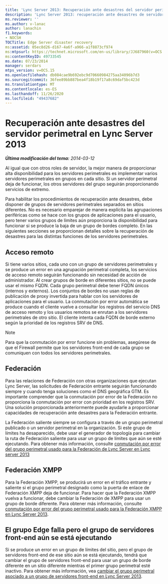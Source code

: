 ```yaml
---
title: 'Lync Server 2013: Recuperación ante desastres del servidor perimetral'
description: 'Lync Server 2013: recuperación ante desastres de servidor perimetral.'
ms.reviewer: ''
ms.author: v-lanac
author: lanachin
f1.keywords:
- NOCSH
TOCTitle: Edge Server disaster recovery
ms:assetid: 05ec8d26-d167-4a6f-a966-a1f8873cf974
ms:mtpsurl: https://technet.microsoft.com/en-us/library/JJ687960(v=OCS.15)
ms:contentKeyID: 49733545
ms.date: 07/23/2014
manager: serdars
mtps_version: v=OCS.15
ms.openlocfilehash: db084cae9b692ebc9d70660984275aa34096b7d3
ms.sourcegitcommit: 36fee89bb887bea4f18b19f17a8c69daf5bc423d
ms.translationtype: MT
ms.contentlocale: es-ES
ms.lasthandoff: 11/26/2020
ms.locfileid: "49437682"
---
```

# <a name="edge-server-disaster-recovery-in-lync-server-2013"></a>Recuperación ante desastres del servidor perimetral en Lync Server 2013

<div data-xmlns="http://www.w3.org/1999/xhtml">

<div class="topic" data-xmlns="http://www.w3.org/1999/xhtml" data-msxsl="urn:schemas-microsoft-com:xslt" data-cs="https://msdn.microsoft.com/">

<div data-asp="https://msdn2.microsoft.com/asp">



</div>

<div id="mainSection">

<div id="mainBody">

<span> </span>

_**Última modificación del tema:** 2014-03-12_

Al igual que con otros roles de servidor, la mejor manera de proporcionar alta disponibilidad para los servidores perimetrales es implementar varios servidores perimetrales en grupos en cada sitio. Si un servidor perimetral deja de funcionar, los otros servidores del grupo seguirán proporcionando servicios de extremo.

Para habilitar los procedimientos de recuperación ante desastres, debe disponer de grupos de servidores perimetrales separados en sitios diferentes. No es necesario emparejar de manera explícita las agrupaciones periféricas como se hace con los grupos de aplicaciones para el usuario, pero tener varios grupos de límites aún proporciona la disponibilidad para funcionar si se produce la baja de un grupo de bordes completo. En las siguientes secciones se proporcionan detalles sobre la recuperación de desastres para las distintas funciones de los servidores perimetrales.

<div>

## <a name="remote-access"></a>Acceso remoto

Si tiene varios sitios, cada uno con un grupo de servidores perimetrales y se produce un error en una agrupación perimetral completa, los servicios de acceso remoto seguirán funcionando sin necesidad de acción de administrador. Al crear grupos de borde en diferentes sitios, no se puede usar el mismo FQDN. Cada grupo perimetral debe tener FQDN únicos (internos y externos). Los conjuntos de bordes no usan reglas de publicación de proxy invertida para hablar con los servidores de aplicaciones para el usuario. La conmutación por error automática se produce cuando el cliente vuelve a consultar los registros del servicio DNS de acceso remoto y los usuarios remotos se enrutan a los servidores perimetrales de otro sitio. El cliente intenta cada FQDN de borde externo según la prioridad de los registros SRV de DNS.

<div>


> [!NOTE]  
> Para que la conmutación por error funcione sin problemas, asegúrese de que el Firewall permite que los servidores front-end de cada grupo se comuniquen con todos los servidores perimetrales.



</div>

</div>

<div>

## <a name="federation"></a>Federación

Para las relaciones de Federación con otras organizaciones que ejecutan Lync Server, las solicitudes de Federación entrante seguirán funcionando siempre y cuando tenga soluciones como el DNS geográfica GTM. Es importante comprender que la conmutación por error de la Federación no proporciona la conmutación por error con prioridad en los registros SRV. Una solución proporcionada anteriormente puede ayudarle a proporcionar capacidades de recuperación ante desastres para la Federación entrante.

La Federación saliente siempre se configura a través de un grupo perimetral publicado o un servidor perimetral en la organización. Si este grupo de límites ha desaparecido, debe usar el generador de topología para cambiar la ruta de Federación saliente para usar un grupo de límites que aún se esté ejecutando. Para obtener más información, consulte [conmutación por error del grupo perimetral usado para la Federación de Lync Server en Lync server 2013](lync-server-2013-failing-over-the-edge-pool-used-for-lync-server-federation.md)

</div>

<div>

## <a name="xmpp-federation"></a>Federación XMPP

Para la Federación XMPP, se producirá un error en el tráfico entrante y saliente si el grupo perimetral designado como la puerta de enlace de Federación XMPP deja de funcionar. Para hacer que la Federación XMPP vuelva a funcionar, debe cambiar la Federación de XMPP para usar un grupo de borde diferente. Para obtener más información, consulte [conmutación por error del grupo perimetral usado para la Federación XMPP en Lync Server 2013](lync-server-2013-failing-over-the-edge-pool-used-for-xmpp-federation.md).

</div>

<div>

## <a name="edge-pool-fails-but-front-end-pool-is-still-running"></a>El grupo Edge falla pero el grupo de servidores front-end aún se está ejecutando

Si se produce un error en un grupo de límites del sitio, pero el grupo de servidores front-end de ese sitio aún se está ejecutando, tendrá que cambiar el grupo de servidores front-end para usar un grupo de borde diferente en un sitio diferente mientras el primer grupo perimetral esté inactivo. Para obtener más información, vea [cambiar el grupo perimetral asociado a un grupo de servidores front-end en Lync Server 2013](lync-server-2013-changing-the-edge-pool-associated-with-a-front-end-pool.md).

</div>

</div>

<span> </span>

</div>

</div>

</div>


